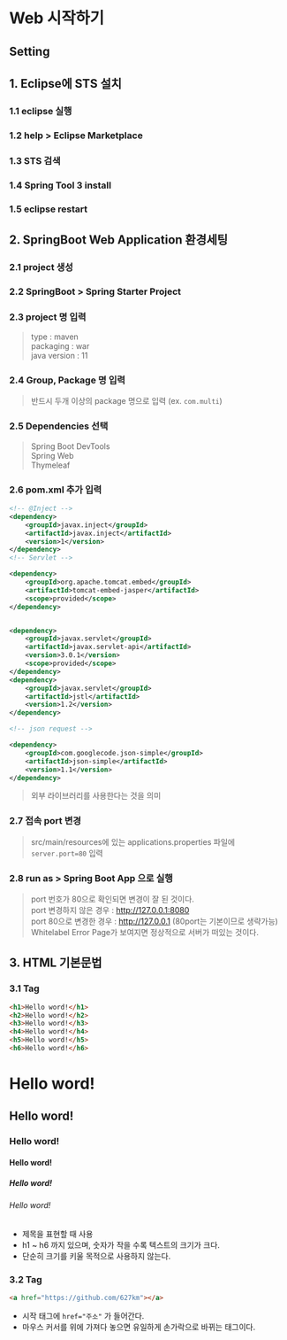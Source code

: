 # Web 시작하기
## Setting
## 1. Eclipse에 STS 설치
### 1.1 eclipse 실행
### 1.2 help > Eclipse Marketplace
### 1.3 STS 검색
### 1.4 Spring Tool 3 install
### 1.5 eclipse restart
## 2. SpringBoot Web Application 환경세팅
### 2.1 project 생성 
### 2.2 SpringBoot > Spring Starter Project
### 2.3 project 명 입력
> type : maven  
> packaging : war  
> java version : 11  
### 2.4 Group, Package 명 입력
> 반드시 두개 이상의 package 명으로 입력 (ex. `com.multi`)
### 2.5 Dependencies 선택
> Spring Boot DevTools  
> Spring Web  
> Thymeleaf
### 2.6 pom.xml 추가 입력
```xml
<!-- @Inject -->
<dependency>
    <groupId>javax.inject</groupId>
    <artifactId>javax.inject</artifactId>
    <version>1</version>
</dependency>
<!-- Servlet -->

<dependency>
    <groupId>org.apache.tomcat.embed</groupId>
    <artifactId>tomcat-embed-jasper</artifactId>
    <scope>provided</scope>
</dependency>


<dependency>
    <groupId>javax.servlet</groupId>
    <artifactId>javax.servlet-api</artifactId>
    <version>3.0.1</version>
    <scope>provided</scope>
</dependency>
<dependency>
    <groupId>javax.servlet</groupId>
    <artifactId>jstl</artifactId>
    <version>1.2</version>
</dependency>

<!-- json request -->   

<dependency>
    <groupId>com.googlecode.json-simple</groupId>
    <artifactId>json-simple</artifactId>
    <version>1.1</version>
</dependency>
```
> 외부 라이브러리를 사용한다는 것을 의미
### 2.7 접속 port 변경
>src/main/resources에 있는 applications.properties 파일에 `server.port=80` 입력
### 2.8 run as > Spring Boot App 으로 실행
> port 번호가 80으로 확인되면 변경이 잘 된 것이다.    
> port 변경하지 않은 경우 : http://127.0.0.1:8080   
> port 80으로 변경한 경우 : http://127.0.0.1  (80port는 기본이므로 생략가능)
> Whitelabel Error Page가 보여지면 정상적으로 서버가 떠있는 것이다. 
## 3. HTML 기본문법
### 3.1 <h> Tag 
```html
<h1>Hello word!</h1>
<h2>Hello word!</h2>
<h3>Hello word!</h3>
<h4>Hello word!</h4>
<h5>Hello word!</h5>
<h6>Hello word!</h6>
```
# Hello word! 
## Hello word!
### Hello word!
#### Hello word!
##### Hello word!
###### Hello word!
- 제목을 표현할 때 사용
- h1 ~ h6 까지 있으며, 숫자가 작을 수록 텍스트의 크기가 크다.
- 단순히 크기를 키울 목적으로 사용하지 않는다. 
### 3.2 <a> Tag
```html
<a href="https://github.com/627km"></a>
```
- 시작 태그에 `href="주소"` 가 들어간다.
- 마우스 커서를 위에 가져다 놓으면 유일하게 손가락으로 바뀌는 태그이다.